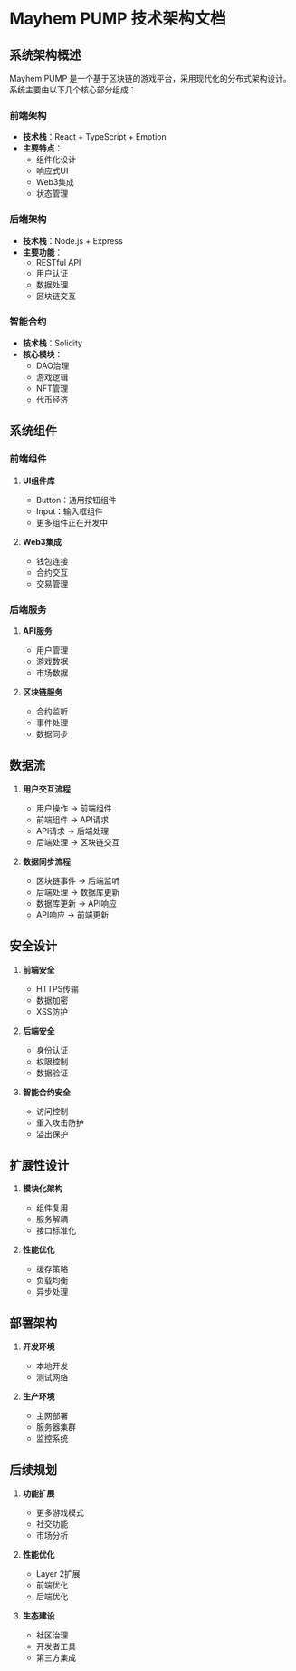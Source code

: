 # Mayhem PUMP 技术架构文档

## 系统架构概述

Mayhem PUMP 是一个基于区块链的游戏平台，采用现代化的分布式架构设计。系统主要由以下几个核心部分组成：

### 前端架构

- **技术栈**：React + TypeScript + Emotion
- **主要特点**：
  - 组件化设计
  - 响应式UI
  - Web3集成
  - 状态管理

### 后端架构

- **技术栈**：Node.js + Express
- **主要功能**：
  - RESTful API
  - 用户认证
  - 数据处理
  - 区块链交互

### 智能合约

- **技术栈**：Solidity
- **核心模块**：
  - DAO治理
  - 游戏逻辑
  - NFT管理
  - 代币经济

## 系统组件

### 前端组件

1. **UI组件库**
   - Button：通用按钮组件
   - Input：输入框组件
   - 更多组件正在开发中

2. **Web3集成**
   - 钱包连接
   - 合约交互
   - 交易管理

### 后端服务

1. **API服务**
   - 用户管理
   - 游戏数据
   - 市场数据

2. **区块链服务**
   - 合约监听
   - 事件处理
   - 数据同步

## 数据流

1. **用户交互流程**
   - 用户操作 → 前端组件
   - 前端组件 → API请求
   - API请求 → 后端处理
   - 后端处理 → 区块链交互

2. **数据同步流程**
   - 区块链事件 → 后端监听
   - 后端处理 → 数据库更新
   - 数据库更新 → API响应
   - API响应 → 前端更新

## 安全设计

1. **前端安全**
   - HTTPS传输
   - 数据加密
   - XSS防护

2. **后端安全**
   - 身份认证
   - 权限控制
   - 数据验证

3. **智能合约安全**
   - 访问控制
   - 重入攻击防护
   - 溢出保护

## 扩展性设计

1. **模块化架构**
   - 组件复用
   - 服务解耦
   - 接口标准化

2. **性能优化**
   - 缓存策略
   - 负载均衡
   - 异步处理

## 部署架构

1. **开发环境**
   - 本地开发
   - 测试网络

2. **生产环境**
   - 主网部署
   - 服务器集群
   - 监控系统

## 后续规划

1. **功能扩展**
   - 更多游戏模式
   - 社交功能
   - 市场分析

2. **性能优化**
   - Layer 2扩展
   - 前端优化
   - 后端优化

3. **生态建设**
   - 社区治理
   - 开发者工具
   - 第三方集成
